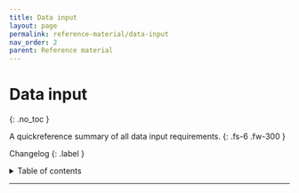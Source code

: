 ```yaml
---
title: Data input
layout: page
permalink: reference-material/data-input
nav_order: 2
parent: Reference material
---
```


# Data input
{: .no_toc }

A quickreference summary of all data input requirements.
{: .fs-6 .fw-300 }

Changelog
{: .label }

<details markdown="block">
  <summary>
    Table of contents
  </summary>
  {: .text-delta }
1. TOC
{:toc}
</details>

---